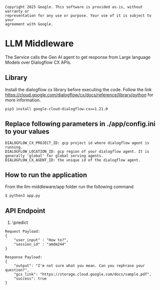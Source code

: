 ```
Copyright 2023 Google. This software is provided as-is, without warranty or
representation for any use or purpose. Your use of it is subject to your
agreement with Google.
```

# LLM Middleware
The Service calls the Gen AI agent to get response from Large language Models over Dialogflow CX APIs.

## Library
Install the dialogflow cx library before executing the code. Follow the link https://cloud.google.com/dialogflow/cx/docs/reference/library/python for more information.

```
pip3 install google-cloud-dialogflow-cx==1.21.0
```

## Replace following parameters in ./app/config.ini to your values
```
DIALOGFLOW_CX_PROJECT_ID: gcp project id where dialogflow agent is running.
DIALOGFLOW_LOCATION_ID: gcp region of your dialogflow agent. It is generally 'global' for global serving agents.
DIALOGFLOW_CX_AGENT_ID: the unique id of the dialogflow agent.
```

## How to run the application 
From the llm-middleware/app folder run the following command
```
$ python3 app.py
```

## API Endpoint
1. \predict
```
Request Payload:
{
    "user_input" : "How to?",
    "session_id" : "amdm244"
}
```

```
Response Payload:
{
    "output": "I'm not sure what you mean. Can you rephrase your question?",
    "gcs_link": "https://storage.cloud.google.com/docs/sample.pdf",
    "success": true
}
```
